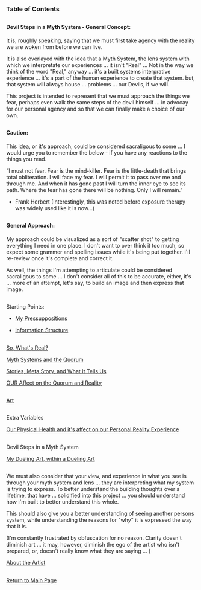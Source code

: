 ### Table of Contents

##

#### Devil Steps in a Myth System - General Concept:


It is, roughly speaking, saying that we must first take agency with the reality we are woken from before we can live. 

It is also overlayed with the idea that a Myth System, the lens system with which we interpretate our experiences ... it isn't "Real" ... Not in the way we think of the word "Real," anyway ... it's a built systems interprative experience ... it's a part of the human experience to create that system. but, that system will always house ... problems ... our Devils, if we will.  

This project is intended to represent that we must approach the things we fear, perhaps even walk the same steps of the devil himself ... in advocay for our personal agency and so that we can finally make a choice of our own.

##

#### Caution: 

This idea, or it's approach, could be considered sacraligous to some ... I would urge you to remember the below - if you have any reactions to the things you read. 

“I must not fear. Fear is the mind-killer. Fear is the little-death that brings total obliteration. I will face my fear. I will permit it to pass over me and through me. And when it has gone past I will turn the inner eye to see its path. Where the fear has gone there will be nothing. Only I will remain.” 

- Frank Herbert
            (Interestingly, this was noted before exposure therapy was widely used like it is now...) 


##

#### General Approach:
            
 My approach could be visualized as a sort of "scatter shot" to getting everything I need in one place. I don't want to over think it too much, so expect some grammer and spelling issues while it's being put together. I'll re-review once it's complete and correct it. 
 
 As well, the things I'm attempting to articulate could be considered sacraligous to some ... I don't consider all of this to be accurate, either, it's ... more of an attempt, let's say, to build an image and then express that image.       

##

Starting Points:
      
-  [My Pressuppositions](https://github.com/mycroftwilde/devil-steps-in-a-myth-system/tree/master/ref_guide/presupps)

-  [Information Structure](https://github.com/mycroftwilde/devil-steps-in-a-myth-system/tree/master/ref_guide/infostructure)


##

[So, What's Real?](https://github.com/mycroftwilde/devil-steps-in-a-myth-system/tree/master/ref_guide/reality) 

[Myth Systems and the Quorum](https://github.com/mycroftwilde/devil-steps-in-a-myth-system/tree/master/ref_guide/mythsys1tems)

[Stories, Meta Story, and What It Tells Us](https://github.com/mycroftwilde/devil-steps-in-a-myth-system/tree/master/ref_guide/story)

[OUR Affect on the Quorum and Reality](https://github.com/mycroftwilde/devil-steps-in-a-myth-system/tree/master/ref_guide/story)

##

[Art](https://github.com/mycroftwilde/devil-steps-in-a-myth-system/tree/master/ref_guide/art)

##

Extra Variables

[Our Physical Health and it's affect on our Personal Reality Experience](https://github.com/mycroftwilde/devil-steps-in-a-myth-system/tree/master/ref_guide/realityhealth)

##

Devil Steps in a Myth System 

[My Dueling Art, within a Dueling Art](https://github.com/mycroftwilde/devil-steps-in-a-myth-system/tree/master/ref_guide/method)

##


We must also consider that your view, and experience in what you see is through your myth system and lens ... they are interpreting what my system is trying to express. To better understand the building thoughts over a lifetime, that have ... solidified into this project ... you should understand how I'm built to better understand this whole. 

This should also give you a better understanding of seeing another persons system, while understanding the reasons for "why" it is expressed the way that it is. 

(I'm constantly frustrated by obfuscation for no reason. Clarity doesn't diminish art ... it may, however, diminish the ego of the artist who isn't prepared, or, doesn't really know what they are saying ... )

[About the Artist](https://github.com/mycroftwilde/devil-steps-in-a-myth-system/tree/master/artist)

##

[Return to Main Page](https://github.com/mycroftwilde/devil-steps-in-a-myth-system/tree/master)
